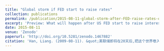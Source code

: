 ```yaml
---
title: "Global storm if FED start to raise rates"
collection: publications
permalink: /publication/2015-08-11-global-storm-after-FED-raise-rates-osp
excerpt: 'Preview: What will happen after US FED start to raise interest rate ? An article on this historical global event with a special respective for China.'
date: 2015-08-11
venue: 'Zenodo'
paperurl: 'http://doi.org/10.5281/zenodo.1467882'
citation: 'Han, Liang. (2009-08-11). &quot;美联储即将在20天后,把这个世界卷入风暴的中心&quot; <i>Zenodo</i>. '
---
```



<!---
Recommended citation: Liang,Han. (2009-07-29). "为什么萧条, 却可以增加你的财富? " .(Version OAP). <i>Zenodo</i>. 1(1).
s://doi.org/10.5281/zenodo.1467857)
--->

<!---
[![DOI: 10.5281/zenodo.1467857](https://zenodo.org/badge/doi/10.5281/zenodo.1467857.svg)](https://doi.org/10.5281/zenodo.1467857)
--->

